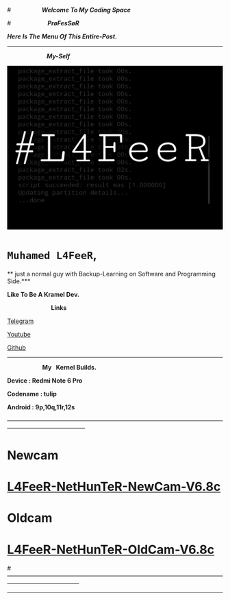 #***⠀⠀⠀⠀⠀⠀⠀Welcome To My Coding Space***


#***⠀⠀ ⠀⠀⠀⠀⠀⠀PrøFesSøR***


***Here Is The Menu Of This Entire-Post.***

* * *


***⠀⠀⠀⠀⠀⠀⠀⠀⠀My-Self***

![L4FeeR](assets/l4feer.png)

  # `Muhamed L4FeeR`,
** just a normal guy with Backup-Learning on Software and Programming Side.***

**Like To Be A Kramel Dev.**

**⠀⠀⠀⠀⠀⠀⠀⠀⠀⠀Links**

  [Telegram](https://t.me/kali_nethunter_android)

  [Youtube](https://youtube.com/channel/UCOB6x1Bn0dpBk0ZOHcARKYQ)

  [Github](https://github.com/L4FeeR)

 * * * 




**⠀⠀⠀⠀⠀⠀⠀⠀My⠀Kernel Builds.**

**Device      : Redmi Note 6 Pro**

**Codename : tulip**

**Android    : 9p,10q,11r,12s**


—————————————————————————————————————————————————
# **Newcam**


# [L4FeeR-NetHunTeR-NewCam-V6.8c](assests/kernel/L4FeeR-NetHunTeR-NewCam-V6.8c.zip)


# **Oldcam**


# [L4FeeR-NetHunTeR-OldCam-V6.8c](assests/kernel/L4FeeR-NetHunTeR-OldCam-V6.8c)
#————————————————————————————————————————————————

* * *

